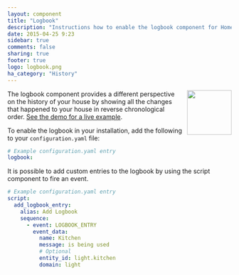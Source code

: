 ```yaml
---
layout: component
title: "Logbook"
description: "Instructions how to enable the logbook component for Home Assistant."
date: 2015-04-25 9:23
sidebar: true
comments: false
sharing: true
footer: true
logo: logbook.png
ha_category: "History"
---
```


<img src='/images/screenshots/logbook.png' style='margin-left:10px; float: right;' height="100" /> The logbook component provides a different perspective on the history of your house by showing all the changes that happened to your house in reverse chronological order. [See the demo for a live example](/demo/).

To enable the logbook in your installation, add the following to your `configuration.yaml` file:

```yaml
# Example configuration.yaml entry
logbook:
```

It is possible to add custom entries to the logbook by using the script component to fire an event.

```yaml
# Example configuration.yaml entry
script:
  add_logbook_entry:
    alias: Add Logbook
    sequence:
      - event: LOGBOOK_ENTRY
        event_data:
          name: Kitchen
          message: is being used
          # Optional
          entity_id: light.kitchen
          domain: light
```
